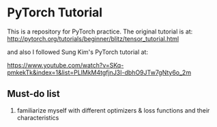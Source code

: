 # PyTorch Tutorial

This is a repository for PyTorch practice. The original tutorial is at:
<http://pytorch.org/tutorials/beginner/blitz/tensor_tutorial.html>

and also I followed Sung Kim's PyTorch tutorial at:

<https://www.youtube.com/watch?v=SKq-pmkekTk&index=1&list=PLlMkM4tgfjnJ3I-dbhO9JTw7gNty6o_2m>


## Must-do list
1. familiarize myself with different optimizers \& loss functions and their characteristics
